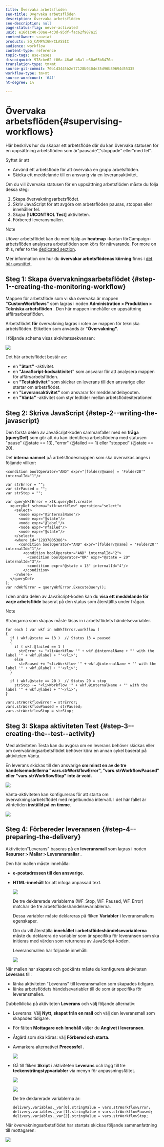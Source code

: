 ```yaml
---
title: Övervaka arbetsflöden
seo-title: Övervaka arbetsflöden
description: Övervaka arbetsflöden
seo-description: null
page-status-flag: never-activated
uuid: e16d1c40-50ae-4c3d-95df-fac62f987a15
contentOwner: sauviat
products: SG_CAMPAIGN/CLASSIC
audience: workflow
content-type: reference
topic-tags: use-cases
discoiquuid: 978cbe62-f06a-46a6-b8a1-e30a65b8470a
translation-type: tm+mt
source-git-commit: 70b143445b2e77128b9404e35d96b39694d55335
workflow-type: tm+mt
source-wordcount: '641'
ht-degree: 1%

---
```



# Övervaka arbetsflöden{#supervising-workflows}

Här beskrivs hur du skapar ett arbetsflöde där du kan övervaka statusen för en uppsättning arbetsflöden som är&quot;pausade&quot;,&quot;stoppade&quot; eller&quot;med fel&quot;.

Syftet är att

* Använd ett arbetsflöde för att övervaka en grupp arbetsflöden.
* Skicka ett meddelande till en ansvarig via en leveransaktivitet.

Om du vill övervaka statusen för en uppsättning arbetsflöden måste du följa dessa steg:

1. Skapa övervakningsarbetsflödet.
1. Skriv JavaScript för att avgöra om arbetsflöden pausas, stoppas eller innehåller fel.
1. Skapa **[!UICONTROL Test]** aktiviteten.
1. Förbered leveransmallen.

>[!NOTE]
>
>Utöver arbetsflödet kan du med hjälp av **heatmap** -kartan förCampaign-arbetsflöden analysera arbetsflöden som körs för närvarande. For more on this, refer to the [dedicated section](../../workflow/using/heatmap.md).
>
>Mer information om hur du **övervakar arbetsflödenas körning** finns i [det här avsnittet](../../workflow/using/monitoring-workflow-execution.md).

## Steg 1: Skapa övervakningsarbetsflödet {#step-1--creating-the-monitoring-workflow}

Mappen för arbetsflöde som vi ska övervaka är mappen **&quot;CustomWorkflows&quot;** som lagras i noden **Administration > Produktion > Tekniska arbetsflöden** . Den här mappen innehåller en uppsättning affärsarbetsflöden.

Arbetsflödet **för** övervakning lagras i roten av mappen för tekniska arbetsflöden. Etiketten som används är **&quot;Övervakning&quot;**.

I följande schema visas aktivitetssekvensen:

![](assets/uc_monitoring_workflow_overview.png)

Det här arbetsflödet består av:

* en **&quot;Start&quot;** -aktivitet.
* en **&quot;JavaScript-kodsaktivitet&quot;** som ansvarar för att analysera mappen för affärsarbetsflöden.
* en **&quot;Testaktivitet&quot;** som skickar en leverans till den ansvarige eller startar om arbetsflödet.
* en **&quot;Leveransaktivitet&quot;** som ansvarar för meddelandelayouten.
* en **&quot;Vänta&quot;** -aktivitet som styr ledtider mellan arbetsflödesiterationer.

## Steg 2: Skriva JavaScript {#step-2--writing-the-javascript}

Den första delen av JavaScript-koden sammanfaller med en **fråga (queryDef)** som gör att du kan identifiera arbetsflödena med statusen &quot;pause&quot; (@state == 13), &quot;error&quot; (@failed == 1) eller &quot;stopped&quot; (@state == 20).

Det **interna namnet** på arbetsflödesmappen som ska övervakas anges i följande villkor:

```
<condition boolOperator="AND" expr="[folder/@name] = 'Folder20'" internalId="1"/>
```

```
var strError = "";
var strPaused = "";
var strStop = "";

var queryWkfError = xtk.queryDef.create(
  <queryDef schema="xtk:workflow" operation="select">
    <select>
      <node expr="@internalName"/>
      <node expr="@state"/>
      <node expr="@label"/>
      <node expr="@failed"/>
      <node expr="@state"/>   
    </select>
    <where id="12837805386">
      <condition boolOperator="AND" expr="[folder/@name] = 'Folder20'" internalId="1"/>
        <condition boolOperator="AND" internalId="2">
          <condition boolOperator="OR" expr="@state = 20" internalId="3"/>
          <condition expr="@state = 13" internalId="4"/>
        </condition>  
    </where>
  </queryDef>
);
var ndWkfError = queryWkfError.ExecuteQuery(); 
```

I den andra delen av JavaScript-koden kan du **visa ett meddelande för varje arbetsflöde** baserat på den status som återställts under frågan.

>[!NOTE]
>
>Strängarna som skapas måste läsas in i arbetsflödets händelsevariabler.

```
for each ( var wkf in ndWkfError.workflow ) 
{
  if ( wkf.@state == 13 )  // Status 13 = paused
  {
    if ( wkf.@failed == 1 )
      strError += "<li>Workflow '" + wkf.@internalName + "' with the label '" + wkf.@label + "'</li>";
    else
      strPaused += "<li>Workflow '" + wkf.@internalName + "' with the label '" + wkf.@label + "'</li>";
  }
  
  if ( wkf.@state == 20 )  // Status 20 = stop
    strStop += "<li>Workflow '" + wkf.@internalName + "' with the label '" + wkf.@label + "'</li>";
}

vars.strWorkflowError = strError;
vars.strWorkflowPaused = strPaused;
vars.strWorkflowStop = strStop;
```

## Steg 3: Skapa aktiviteten Test {#step-3--creating-the--test--activity}

Med aktiviteten Testa kan du avgöra om en leverans behöver skickas eller om övervakningsarbetsflödet behöver köra en annan cykel baserat på aktiviteten Vänta.

En leverans skickas till den ansvarige **om minst en av de tre händelsemodellerna &quot;vars.strWorkflowError&quot;, &quot;vars.strWorkflowPaused&quot; eller &quot;vars.strWorkflowStop&quot; inte är void.**

![](assets/uc_monitoring_workflow_test.png)

Vänta-aktiviteten kan konfigureras för att starta om övervakningsarbetsflödet med regelbundna intervall. I det här fallet är väntetiden **inställd på en timme**.

![](assets/uc_monitoring_workflow_attente.png)

## Steg 4: Förbereder leveransen {#step-4--preparing-the-delivery}

Aktiviteten&quot;Leverans&quot; baseras på en **leveransmall** som lagras i noden **Resurser > Mallar > Leveransmallar** .

Den här mallen måste innehålla:

* **e-postadressen till den ansvarige**.
* **HTML-innehåll** för att infoga anpassad text.

   ![](assets/uc_monitoring_workflow_variables_diffusion.png)

   De tre deklarerade variablerna (WF_Stop, WF_Paused, WF_Error) matchar de tre arbetsflödeshändelsevariablerna.

   Dessa variabler måste deklareras på fliken **Variabler** i leveransmallens egenskaper.

   Om du vill återställa **innehållet i arbetsflödeshändelsevariablerna** måste du deklarera de variabler som är specifika för leveransen som ska initieras med värden som returneras av JavaScript-koden.

   Leveransmallen har följande innehåll:

   ![](assets/uc_monitoring_workflow_model_diffusion.png)

När mallen har skapats och godkänts måste du konfigurera aktiviteten **Leverans** till:

* länka aktiviteten &quot;Leverans&quot; till leveransmallen som skapades tidigare.
* länka arbetsflödets händelsevariabler till de som är specifika för leveransmallen.

Dubbelklicka på aktiviteten **Leverans** och välj följande alternativ:

* Leverans: Välj **Nytt, skapat från en mall** och välj den leveransmall som skapades tidigare.
* För fälten **Mottagare och Innehåll** väljer du **Angivet i leveransen**.
* Åtgärd som ska köras: välj **Förbered och starta**.
* Avmarkera alternativet **Processfel** .

   ![](assets/uc_monitoring_workflow_optionmodel.png)

* Gå till fliken **Skript** i aktiviteten **Leverans** och lägg till tre **teckensträngstypvariabler** via menyn för anpassningsfältet.

   ![](assets/uc_monitoring_workflow_selectlinkvariables.png)

   ![](assets/uc_monitoring_workflow_linkvariables.png)

   De tre deklarerade variablerna är:

   ```
   delivery.variables._var[0].stringValue = vars.strWorkflowError;
   delivery.variables._var[1].stringValue = vars.strWorkflowPaused;
   delivery.variables._var[2].stringValue = vars.strWorkflowStop; 
   ```

När övervakningsarbetsflödet har startats skickas följande sammanfattning till mottagaren:

![](assets/uc_monitoring_workflow_mailfinal.png)

